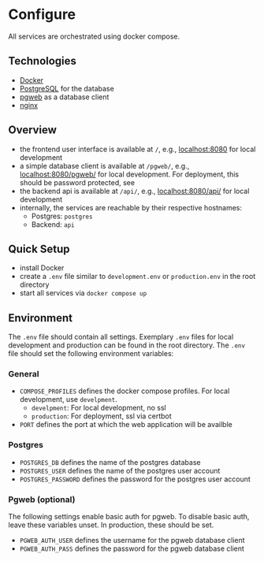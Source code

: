 # Configure

All services are orchestrated using docker compose.

## Technologies

- [Docker](https://www.docker.com/)
- [PostgreSQL](https://www.postgresql.org/) for the database
- [pgweb](https://sosedoff.github.io/pgweb/) as a database client
- [nginx](https://nginx.org/)

## Overview

- the frontend user interface is available at `/`, e.g., [localhost:8080](http://localhost:8080/) for local development
- a simple database client is available at `/pgweb/`, e.g., [localhost:8080/pgweb/](http://localhost:8080/pgweb/) for local development. For deployment, this should be password protected, see [](#Environment)
- the backend api is available at `/api/`, e.g., [localhost:8080/api/](http://localhost:8080/api/) for local development
- internally, the services are reachable by their respective hostnames:
  - Postgres: `postgres`
  - Backend: `api`

## Quick Setup

- install Docker
- create a `.env` file similar to `development.env` or `production.env` in the root directory
- start all services via `docker compose up`

## Environment

The `.env` file should contain all settings.
Exemplary `.env` files for local development and production can be found in the root directory.
The `.env` file should set the following environment variables:

### General

- `COMPOSE_PROFILES` defines the docker compose profiles. For local development, use `develpment`.
  - `develpment`: For local development, no ssl
  - `production`: For deployment, ssl via certbot
- `PORT` defines the port at which the web application will be availble

### Postgres

- `POSTGRES_DB` defines the name of the postgres database
- `POSTGRES_USER` defines the name of the postgres user account
- `POSTGRES_PASSWORD` defines the password for the postgres user account

### Pgweb (optional)

The following settings enable basic auth for pgweb.
To disable basic auth, leave these variables unset.
In production, these should be set.

- `PGWEB_AUTH_USER` defines the username for the pgweb database client
- `PGWEB_AUTH_PASS` defines the password for the pgweb database client
